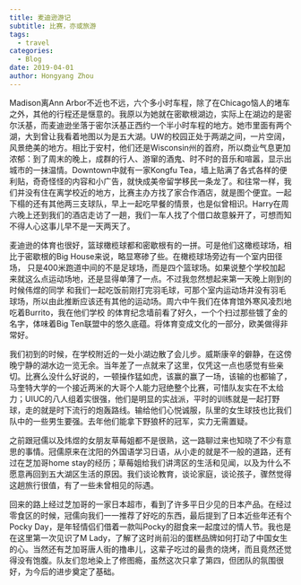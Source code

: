 ```yaml
---
title: 麦迪逊游记
subtitle: 比赛，亦或旅游
tags:
  - travel
categories:
  - Blog
date: 2019-04-01
author: Hongyang Zhou
---
```


Madison离Ann Arbor不近也不远，六个多小时车程，除了在Chicago恼人的堵车之外，其他的行程还是惬意的。我原以为她就在密歇根湖边，实际上在湖边的是密尔沃基，而麦迪逊坐落于密尔沃基正西约一个半小时车程的地方。她市里面有两个湖，大到曾让我看着地图以为是五大湖。UW的校园正处于两湖之间，一片空阔，风景绝美的地方。相比于安村，他们还是Wisconsin州的首府，所以商业气息更加浓郁：到了周末的晚上，成群的行人、游窜的酒鬼、时不时的音乐和喧嚣，显示出城市的一抹温情。Downtown中就有一家Kongfu Tea，墙上贴满了各式各样的便利贴，奇奇怪怪的内容和小广告，就快成美帝留学移民一条龙了。和往常一样，我们并没有住在离学校近的地方，比赛主办方找了家合作酒店，就是图个便宜。一起下榻的还有其他两三支球队，早上一起吃早餐的情景，也是似曾相识。Harry在周六晚上还到我们的酒店走访了一趟，我们一车人找了个借口故意躲开了，可想而知不得人心这事儿早不是一天两天了。

麦迪逊的体育也很好，篮球橄榄球都和密歇根有的一拼。可是他们这橄榄球场，相比于密歇根的Big House来说，略显寒碜了些。在橄榄球场旁边有一个室内田径场，
只是400米跑道中间的不是足球场，而是四个篮球场。如果说整个学校加起来就这么点运动场地，还是显得单薄了一点。不过我忽然想起来第一天晚上刚到的时候伟煜的同学
和我们一起吃饭前刚打完羽毛球，可那个室内运动场并没有羽毛球场，所以由此推断应该还有其他的运动场。周六中午我们在体育馆外寒风凌烈地吃着Burrito，我在他们学校
的体育纪念墙前看了好久，一个个扫过那些镀了金的名字，体味着Big Ten联盟中的悠久底蕴。将体育变成文化的一部分，欧美做得非常好。

我们初到的时候，在学校附近的一处小湖边散了会儿步。威斯康辛的僻静，在这傍晚宁静的湖水边一览无余。当年差了一点就来了这里，仅凭这一点也感觉有些亲切。比赛么没什么好说的，一顿操作猛如虎，该赢的赢了一场，该输的也都输了，马奎特大学的一个接近两米的大哥个人能力冠绝整个比赛，可惜队友实在不太给力；UIUC的八人组着实很强，他们是明显的实战派，平时的训练就是一起打野球，走的就是时下流行的炮轰路线。输给他们心悦诚服，队里的女生球技也比我们队中的一些男生要强。去年他们能拿下野狼杯的冠军，实力无需置疑。

之前跟冠儒以及炜煜的女朋友草莓姐都不是很熟，这一路聊过来也知晓了不少有意思的事情。冠儒原来在沈阳的外国语学习日语，从小走的就是不一般的道路，还有过在芝加哥home stay的经历；草莓姐给我们讲湾区的生活和见闻，以及为什么不愿意再回到五大湖区生活的原因。我们谈论教育，谈论家庭，谈论孩子，骤然觉得这趟旅行很值，有了一些未曾相见的际遇。

回来的路上经过芝加哥的一家日本超市，看到了许多平日少见的日本产品。在经过零食区的时候，冠儒向我们一一推荐了好吃的东西，最后提到了日本近些年还有个Pocky Day，是年轻情侣们借着一款叫Pocky的甜食来一起度过的情人节。我也是在这里第一次见识了M Lady，了解了这时尚前沿的蛋糕品牌如何打动了中国女生的心。当然还有芝加哥唐人街的撸串儿，这辈子吃过的最贵的烧烤，而且竟然还觉得没有饱腹。队友们忽地染上了修图瘾，虽然这次只拿了第四，但团队的氛围很好，为今后的进步奠定了基础。
